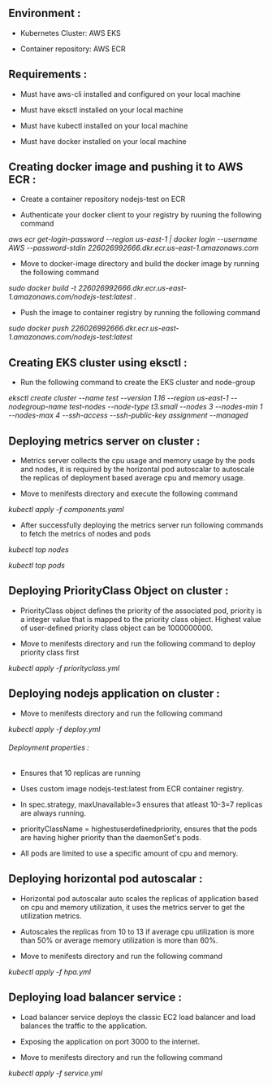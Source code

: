 ## Environment :
- Kubernetes Cluster: AWS EKS 

- Container repository: AWS ECR

## Requirements :
- Must have aws-cli installed and configured on your local machine

- Must have eksctl installed on your local machine

- Must have kubectl installed on your local machine

- Must have docker installed on your local machine

## Creating docker image and pushing it to AWS ECR  :
- Create a container repository nodejs-test on ECR

- Authenticate your docker client to your registry by ruuning the following command

*aws ecr get-login-password --region us-east-1 | docker login --username AWS --password-stdin 226026992666.dkr.ecr.us-east-1.amazonaws.com*


- Move to docker-image directory and build the docker image by running the following command

*sudo docker build -t 226026992666.dkr.ecr.us-east-1.amazonaws.com/nodejs-test:latest .*


- Push the image to container registry by running the following command

*sudo docker push 226026992666.dkr.ecr.us-east-1.amazonaws.com/nodejs-test:latest*

## Creating EKS cluster using eksctl :
- Run the following command to create the EKS cluster and node-group

*eksctl create cluster --name test --version 1.16 --region us-east-1 --nodegroup-name test-nodes --node-type t3.small --nodes 3 --nodes-min 1 --nodes-max 4 --ssh-access --ssh-public-key assignment --managed*

## Deploying metrics server on cluster :
- Metrics server collects the cpu usage and memory usage by the pods and nodes, it is required by the horizontal pod autoscalar to autoscale the replicas of deployment based average cpu and memory usage. 

- Move to menifests directory and execute the following command

*kubectl apply -f components.yaml*


- After successfully deploying the metrics server run following commands to fetch the metrics of nodes and pods

*kubectl top nodes*

*kubectl top pods*

## Deploying PriorityClass Object on cluster :
- PriorityClass object defines the priority of the associated pod, priority is a integer value that is mapped to the priority class object. Highest value of user-defined priority class object can be 1000000000. 

- Move to menifests directory and run the following command to deploy priority class first

*kubectl apply -f priorityclass.yml*

## Deploying nodejs application on cluster :
- Move to menifests directory and run the following command

*kubectl apply -f deploy.yml*

###### Deployment properties :

- Ensures that 10 replicas are running

- Uses custom image nodejs-test:latest from ECR container registry.

- In spec.strategy, maxUnavailable=3 ensures that atleast 10-3=7 replicas are always running.

- priorityClassName = highestuserdefinedpriority, ensures that the pods are having higher priority than the daemonSet's pods.

- All pods are limited to use a specific amount of cpu and memory.

## Deploying horizontal pod autoscalar :
- Horizontal pod autoscalar auto scales the replicas of application based on cpu and memory utilization, it uses the metrics server to get the utilization metrics.

- Autoscales the replicas from 10 to 13 if average cpu utilization is more than 50% or average memory utilization is more than 60%.

- Move to menifests directory and run the following command

*kubectl apply -f hpa.yml*

## Deploying load balancer service :
- Load balancer service deploys the classic EC2 load balancer and load balances the traffic to the application.

- Exposing the application on port 3000 to the internet.

- Move to menifests directory and run the following command

*kubectl apply -f service.yml*
